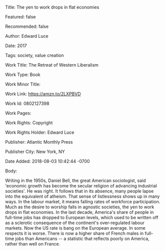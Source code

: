 Title: The yen to work drops in flat economies

Featured: false

Recommended: false

Author: Edward Luce

Date: 2017

Tags: society, value creation

Work Title: The Retreat of Western Liberalism

Work Type: Book

Work Minor Title:  

Work Link: https://amzn.to/2LXPBVD

Work Id:  0802127398

Work Pages:  

Work Rights:  Copyright

Work Rights Holder:  Edward Luce

Publisher:  Atlantic Monthly Press

Publisher City:  New York, NY

Date Added: 2018-08-03 10:42:44 -0700

Body:

Writing in the 1950s, Daniel Bell, the great American sociologist, said 'economic growth has become the secular religion of advancing industrial societies'. He was right. It follows that in its absence, many people lapse into the equivalent of atheism. That sense of listlessness shows up in many ways. In the labour market, it means falling rates of workforce participation. Much as the desire to worship falls in agnostic societies, the yen to work drops in flat economies. In the last decade, America's share of people in full-time jobs has dropped to European levels, which used to be written off as a sclerotic consequence of the continent's over-regulated labour markets. Now the US rate is bang on the European average. In some respects it is worse. There is now a higher share of French males in full-time jobs than Americans -- a statistic that reflects poorly on America, rather than well on France. 


